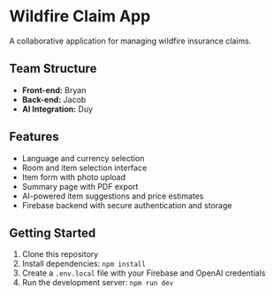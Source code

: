 
# Wildfire Claim App

A collaborative application for managing wildfire insurance claims.

## Team Structure

- **Front-end:** Bryan
- **Back-end:** Jacob
- **AI Integration:** Duy

## Features

- Language and currency selection
- Room and item selection interface
- Item form with photo upload
- Summary page with PDF export
- AI-powered item suggestions and price estimates
- Firebase backend with secure authentication and storage

## Getting Started

1. Clone this repository
2. Install dependencies: `npm install`
3. Create a `.env.local` file with your Firebase and OpenAI credentials
4. Run the development server: `npm run dev`
